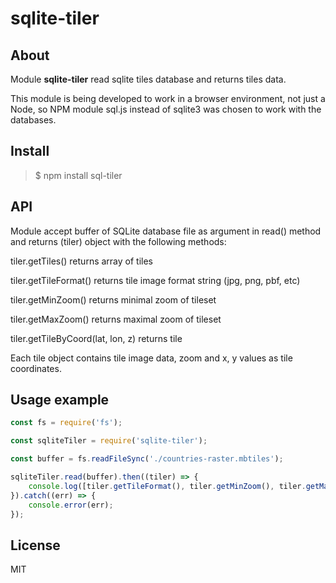 sqlite-tiler
================


About
-------

Module **sqlite-tiler** read sqlite tiles database and returns tiles data.

This module is being developed to work in a browser environment, not just a Node, so NPM module sql.js instead of sqlite3 was chosen to work with the databases.


Install
-------
>$ npm install sql-tiler


API
-------
Module accept buffer of SQLite database file as argument in read() method and returns (tiler) object with the following methods:

tiler.getTiles()
    returns array of tiles

tiler.getTileFormat()
    returns tile image format string (jpg, png, pbf, etc)

tiler.getMinZoom()
    returns minimal zoom of tileset

tiler.getMaxZoom()
    returns maximal zoom of tileset

tiler.getTileByCoord(lat, lon, z)
    returns tile

Each tile object contains tile image data, zoom and x, y values as tile coordinates.


Usage example
-------

```js
const fs = require('fs');

const sqliteTiler = require('sqlite-tiler');

const buffer = fs.readFileSync('./countries-raster.mbtiles');

sqliteTiler.read(buffer).then((tiler) => {
    console.log([tiler.getTileFormat(), tiler.getMinZoom(), tiler.getMaxZoom(), tiler.getTiles()]);
}).catch((err) => {
    console.error(err);
});
```

License
-------

MIT

